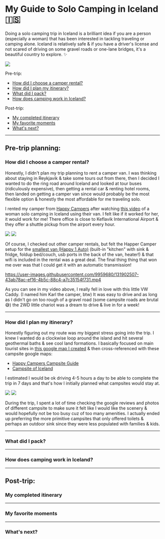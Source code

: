 # My Guide to Solo Camping in Iceland 🇮🇸

Doing a solo camping trip in Iceland is a brilliant idea if you are a person (especially a woman) that has been interested in tackling traveling or camping alone. Iceland is relatively safe & if you have a driver's license and not scared of driving on some gravel roads or one-lane bridges, it's a beautiful country to explore. ✨

![](https://user-images.githubusercontent.com/9959680/131901170-5d0b9bb9-b2aa-450f-8a9f-13230ab0290d.JPG)


Pre-trip:

- [How did I choose a camper rental?](#how-did-i-choose-a-camper-rental)
- [How did I plan my itinerary?](#how-did-i-plan-my-itinerary)
- [What did I pack?](#what-did-i-pack)
- [How does camping work in Iceland?](#how-does-camping-work-in-iceland)


Post-trip:

- [My completed itinerary](#my-completed-itinerary)
- [My favorite moments](#my-favorite-moments)
- [What's next?](#whats-next)

---

## Pre-trip planning:

### How did I choose a camper rental?

Honestly, I didn't plan my trip planning to rent a camper van. I was thinking about staying in Reykjavik & take some tours out from there, then I decided I wanted to do the ring road around Iceland and looked at tour buses (ridiculously expensive), then getting a rental car & renting hotel rooms, then landed on getting a camper van since would probably be the most flexible option & honestly the most affordable for me traveling solo. 

I rented my camper from [Happy Campers](https://happycampers.is/) after watching [this video](https://www.youtube.com/watch?v=RE1PQPCYbGg) of a woman solo camping in Iceland using their van. I felt like if it worked for her, it would work for me! There office is close to Keflavik International Airport & they offer a shuttle pickup from the airport every hour.


![](https://user-images.githubusercontent.com/9959680/131900639-5db483dd-d396-4679-a518-59831edb6a88.jpg)
![](https://user-images.githubusercontent.com/9959680/131902711-1fd1f8b1-abbf-430b-9ed4-cf8c52c4aa43.jpg)



Of course, I checked out other camper rentals, but felt the Happer Camper setup for the [smallest van (Happy 1 Auto)](https://happycampers.is/camper/happy-1-auto/) (built-in "kitchen" with sink & fridge, foldup bed/couch, usb ports in the back of the van, heater!) & that wifi is included in the rental was a great deal. The final thing thing that won me over was that I could get it with an automatic transmission!


https://user-images.githubusercontent.com/9959680/131902507-43ab78ac-ef16-4b5c-88c4-a7c35154f731.mp4

As you can see in my video above, I really fell in love with this little VW Caddy. (I named him Karl the camper, btw) It was easy to drive and as long as I didn't go on too rough of a gravel road (some campsite roads are brutal 😅) the 2WD little chariot was a dream to drive & live in for a week!

---

### How did I plan my itinerary?

Honestly figuring out my route was my biggest stress going into the trip. I knew I wanted do a clockwise loop around the island and hit several geothermal baths & see cool land formations. I basically focused on main tourist sites in [this google map I created](https://www.google.com/maps/d/u/0/edit?mid=1YV8FF4ZWxXEUkmTUc94H3E1EFlFTJ6ov&usp=sharing) & then cross-referenced with these campsite google maps:

- [Happy Campers Campsite Guide](https://www.google.de/maps/@64.9072787,-21.9859533,6z/data=!3m1!4b1!4m2!6m1!1s1wk_t105qo4BYqaBL7xTcLUz5uXQ)
- [Campsite of Iceland](https://www.google.de/maps/@64.6605078,-24.8965918,5z/data=!3m1!4b1!4m2!6m1!1s1gJV0ZEEDYENMWKp4hvMoeEpDQycW9IHd)

I estimated I would be ok driving 4-5 hours a day to be able to complete the trip in 7 days and that's how I initially planned what campsites would stay at.


![](https://user-images.githubusercontent.com/9959680/132043692-315a957f-2658-4191-9bbd-4b21bc32e272.jpg)
![](https://user-images.githubusercontent.com/9959680/132043717-130ec065-0ddf-44e7-8f36-74e5da255db2.jpg)


During the trip, I spent a lot of time checking the google reviews and photos of different campsite to make sure it felt like I would like the scenery & would hopefully not be too busy cuz of too many amenities. I actually ended up preferring the more primitive campsites that only offered toilets & perhaps an outdoor sink since they were less populated with families & kids.

---

### What did I pack?


---

### How does camping work in Iceland?


---

## Post-trip:


### My completed itinerary

---

### My favorite moments

---

### What's next?
